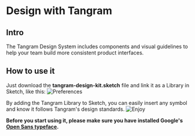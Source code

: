 # Design with Tangram
## Intro
The Tangram Design System includes components and visual guidelines to help your team build more consistent product interfaces.

## How to use it
Just download the **tangram-design-kit.sketch** file and link it as a Library in Sketch, like this:
![Preferences](https://i.imgur.com/gk4OCDS.jpg)

By adding the Tangram Library to Sketch, you can easily insert any symbol and know it follows Tangram's design standards.
![Enjoy](https://i.imgur.com/HxjU4gy.jpg)

**Before you start using it, please make sure you have installed Google's [Open Sans typeface](https://fonts.google.com/specimen/Open+Sans).**
